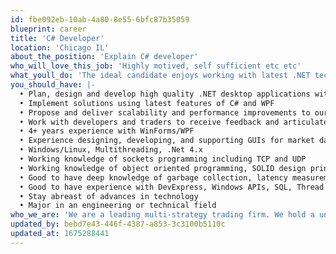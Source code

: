 ```yaml
---
id: fbe092eb-10ab-4a80-8e55-6bfc87b35059
blueprint: career
title: 'C# Developer'
location: 'Chicago IL'
about_the_position: 'Explain C# developer'
who_will_love_this_job: 'Highly motived, self sufficient etc etc'
what_youll_do: 'The ideal candidate enjoys working with latest .NET technologies and thrives in a fast-paced and collaborative environment. This individual will be a part of the GUI Core Development team and will be responsible for developing and sustaining high performance, multi-tiered, scalable, Graphical User Interfaces. The successful candidate will enhance existing applications and offer suggestions to improve the architecture and better ways of building and maintaining applications.'
you_should_have: |-
  • Plan, design and develop high quality .NET desktop applications with real-time trading data and order routing
  • Implement solutions using latest features of C# and WPF
  • Propose and deliver scalability and performance improvements to our GUIs
  • Work with developers and traders to receive feedback and articulate ideas for improvements
  • 4+ years experience with WinForms/WPF
  • Experience designing, developing, and supporting GUIs for market data display, trading, risk management, and monitoring applications.
  • Windows/Linux, Multithreading, .Net 4.x
  • Working knowledge of sockets programming including TCP and UDP
  • Working knowledge of object oriented programming, SOLID design principles, and design patterns
  • Good to have deep knowledge of garbage collection, latency measurement and latency optimization
  • Good to have experience with DevExpress, Windows APIs, SQL, Thread pools, messaging systems
  • Stay abreast of advances in technology
  • Major in an engineering or technical field
who_we_are: 'We are a leading multi-strategy trading firm. We hold a unique position in the industry with our balanced use of logic, technology and speed. In this role, you will work directly with traders, and developers to design, build, test and maintain real-time trading applications.'
updated_by: bebd7e43-446f-4387-a853-3c3100b5110c
updated_at: 1675288441
---
```

